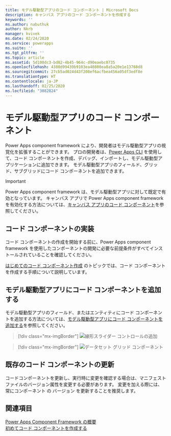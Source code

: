 ```yaml
---
title: モデル駆動型アプリのコード コンポーネント | Microsoft Docs
description: キャンバス アプリのコード コンポーネントを作成する
keywords: ''
ms.author: nabuthuk
author: Nkrb
manager: kvivek
ms.date: 02/24/2020
ms.service: powerapps
ms.suite: ''
ms.tgt_pltfrm: ''
ms.topic: article
ms.assetid: 5d100dc3-bd82-4b45-964c-d90eaebc0735
ms.openlocfilehash: 4380d99439b9103ea40800ea8a5a20e1e13768d8
ms.sourcegitcommit: 27cb5ad024d43f208ef6acfbea456a05df3edf8e
ms.translationtype: HT
ms.contentlocale: ja-JP
ms.lasthandoff: 02/25/2020
ms.locfileid: "3082824"
---
```

# <a name="code-components-for-model-driven-apps"></a>モデル駆動型アプリのコード コンポーネント

Power Apps component framework により、開発者はモデル駆動型アプリの視覚化を拡張することができます。 プロの開発者は、[Power Apps CLI](get-powerapps-cli.md) を使用して、コード コンポーネントを作成、デバッグ、インポートし、モデル駆動型アプリケーションに追加できます。 モデル駆動型アプリのフィールド、グリッド、サブグリッドにコード コンポーネントを追加できます。 

> [!IMPORTANT]
> Power Apps component framework は、モデル駆動型アプリに対して既定で有効となっています。 キャンバス アプリで Power Apps  component framework を有効化する方法については、[キャンバス アプリのコード コンポーネント](component-framework-for-canvas-apps.md)を参照してください。

## <a name="implementing-code-components"></a>コード コンポーネントの実装

コード コンポーネントの作成を開始する前に、Power Apps  component framework を使用したコンポーネントの開発に必要な前提条件がすべてインストールされていることを確認してください。 

[はじめてのコード コンポーネント作成](implementing-controls-using-typescript.md) のトピックでは、コード コンポーネントを作成する手順について説明しています。

## <a name="add-code-components-to-model-driven-apps"></a>モデル駆動型アプリにコード コンポーネントを追加する

モデル駆動型アプリのフィールド、またはエンティティにコード コンポーネントを追加する方法については、[モデル駆動型アプリにコード コンポーネントを追加する](add-custom-controls-to-a-field-or-entity.md)を参照してください。

> [!div class="mx-imgBorder"] 
> ![線形スライダー コントロールの追加](../../maker/model-driven-apps/media/add-slider.PNG "線形スライダー コントロールの追加")

> [!div class="mx-imgBorder"]
> ![データセット グリッド コンポーネント](media/add-dataset-component.png "データセット グリッド コンポーネント")

## <a name="update-existing-code-components"></a>既存のコード コンポーネントの更新

コードコンポーネントを更新し、実行時に変更を確認する場合は、マニフェスト ファイルのバージョン属性を変更する必要があります。 変更を加える際には、常にコンポーネント の バージョン を更新することを推奨します。

## <a name="see-also"></a>関連項目

[Power Apps Component Framework の概要](overview.md)<br/>
[初めてコード コンポーネントを作成する](implementing-controls-using-typescript.md)
